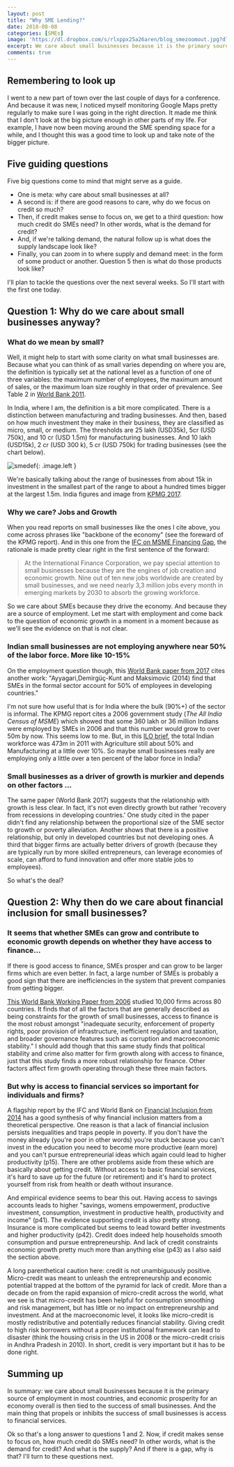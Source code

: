 ```yaml
---
layout: post
title: "Why SME Lending?"
date: 2018-08-08
categories: [SMEs]
image: 'https://dl.dropbox.com/s/rlxppx25a26aren/blog_smezoomout.jpg?dl=0'
excerpt: We care about small businesses because it is the primary source of employment in most countries, and economic prosperity for an economy overall is then tied to the success of small businesses. And the main thing that propels or inhibits the success of small businesses is access to financial services. Credit for the image below to Kinara Capital.
comments: true
---
```


## Remembering to look up
I went to a new part of town over the last couple of days for a conference. And because it was new, I noticed myself monitoring Google Maps pretty regularly to make sure I was going in the right direction. It made me think that I don't look at the big picture enough in other parts of my life. For example, I have now been moving around the SME spending space for a while, and I thought this was a good time to look up and take note of the bigger picture.

## Five guiding questions
Five big questions come to mind that might serve as a guide.
- One is meta: why care about small businesses at all?
- A second is: if there are good reasons to care, why do we focus on credit so much?
- Then, if credit makes sense to focus on, we get to a third question: how much credit do SMEs need? In other words, what is the demand for credit?
- And, if we're talking demand, the natural follow up is what does the supply landscape look like?
- Finally, you can zoom in to where supply and demand meet: in the form of some product or another. Question 5 then is what do those products look like?

I'll plan to tackle the questions over the next several weeks. So I'll start with the first one today.

## Question 1: Why do we care about small businesses anyway?

### What do we mean by small?
 Well, it might help to start with some clarity on what small businesses are. Because what you can think of as small varies depending on where you are, the definition is typically set at the national level as a function of one of three variables: the maximum number of employees, the maximum amount of sales, or the maximum loan size roughly in that order of prevalence. See Table 2 in [World Bank 2011][wb2011].

 In India, where I am, the definition is a bit more complicated. There is a distinction between manufacturing and trading businesses. And then, based on how much investment they make in their business, they are classified as micro, small, or medium. The thresholds are 25 lakh (USD35k), 5cr (USD 750k), and 10 cr (USD 1.5m) for manufacturing businesses. And 10 lakh (USD15k), 2 cr (USD 300 k), 5 cr (USD 750k) for trading businesses (see the chart below).

![smedef](https://dl.dropbox.com/s/o8xil2mn1434mt9/def_SME.png?dl=0){: .image.left }

We're basically talking about the range of businesses from about 15k in investment in the smallest part of the range to about a hundred times bigger at the largest 1.5m. India figures and image from [KPMG 2017][kpmg2017].

 [wb2011]:https://dl.dropbox.com/s/7yg9msaynqot3s5/CGAP-Small-and-Medium-Enterprises-Jan-2011.pdf?dl=0
 [kpmg2017]:https://dl.dropbox.com/s/dex1eswyqf32ya2/Catalysing-MSME-Entrepreneurship-India.pdf?dl=0

### Why we care? Jobs and Growth
When you read reports on small businesses like the ones I cite above, you come across phrases like "backbone of the economy" (see the foreward of the KPMG report). And in this one from the [IFC on MSME Financing Gap][ifc2017], the rationale is made pretty clear right in the first sentence of the forward:

>At the International Finance Corporation, we pay special attention to small businesses because they are the engines of job creation and economic growth. Nine out of ten new jobs worldwide are created by small businesses, and we need nearly 3,3 million jobs every month in emerging markets by 2030 to absorb the growing workforce.

[ifc2017]:https://dl.dropbox.com/s/z92ymqrkenhzn0h/MSMEFinancingGap_IFC2017.pdf?dl=0

So we care about SMEs because they drive the economy. And because they are a source of employment. Let me start with employment and come back to the question of economic growth in a moment in a moment because as we'll see the evidence on that is not clear.

### Indian small businesses are not employing anywhere near 50% of the labor force. More like 10-15%

On the employment question though, this [World Bank paper from 2017][wb2017] cites another work: "Ayyagari,Demirgüç-Kunt and Maksimovic (2014) find that SMEs in the formal sector account for 50% of employees in developing countries."

 I'm not sure how useful that is for India where the bulk (90%+) of the sector is informal. The KPMG report cites a 2006 government study (_The All India Census of MSME_) which showed that some 360 lakh or 36 million Indians were employed by SMEs in 2006 and that this number would grow to over 50m by now. This seems low to me. But, in this [ILO brief][ilo2016], the total Indian workforce was 473m in 2011 with Agriculture still about 50% and Manufacturing at a little over 10%. So maybe small businesses really are employing only a little over a ten percent of the labor force in India?

[wb2017]:https://dl.dropbox.com/s/64h1ja26o1gj8b5/SMEFinance_WorldBank_2017.pdf?dl=0
[ilo2016]:https://dl.dropbox.com/s/t00k2au805s1nhz/ILO_IndiaLaborForce_2016.pdf?dl=0

### Small businesses as a driver of growth is murkier and depends on other factors ...
The same paper (World Bank 2017) suggests that the relationship with growth is less clear. In fact, it's not even directly growth but rather 'recovery from recessions in developing countries.' One study cited in the paper didn't find any relationship between the proportional size of the SME sector to growth or poverty alleviation. Another shows that there is a positive relationship, but only in developed countries but not developing ones. A third that bigger firms are actually better drivers of growth (because they are typically run by more skilled entrepreneurs, can leverage economies of scale, can afford to fund innovation and offer more stable jobs to employees).

So what's the deal?  

## Question 2: Why then do we care about financial inclusion for small businesses?

### It seems that whether SMEs can grow and contribute to economic growth depends on whether they have access to finance...
If there is good access to finance, SMEs prosper and can grow to be larger firms which are even better. In fact, a large number of SMEs is probably a good sign that there are inefficiencies in the system that prevent companies from getting bigger.

[This World Bank Working Paper from 2006][wb2006] studied 10,000 firms across 80 countries. It finds that of all the factors that are generally described as being constraints for the growth of small businesses, access to finance is the most robust amongst "inadequate security, enforcement of property rights, poor provision of infrastructure, inefficient regulation and taxation, and broader governance features such as corruption and macroeconomic stability." I should add though that this same study finds that political stability and crime also matter for firm growth along with access to finance, just that this study finds a more robust relationship for finance. Other factors affect firm growth operating through these three main factors.

[wb2006]:https://dl.dropbox.com/s/ae13in77svnt0cx/FinanceforFirmGrowth_2006_WorldBank_WPS3820.pdf?dl=0


### But why is access to financial services so important for individuals and firms?

A flagship report by the IFC and World Bank on [Financial Inclusion from 2014][ifc2014] has a good synthesis of why financial inclusion matters from a theoretical perspective. One reason is that a lack of financial inclusion persists inequalities and traps people in poverty. If you don't have the money already (you're poor in other words) you're stuck because you can't invest in the education you need to become more productive (earn more) and you can't pursue entrepreneurial ideas which again could lead to higher productivity (p15). There are other problems aside from these which are basically about getting credit. Without access to basic financial services, it's hard to save up for the future (or retirement) and it's hard to protect yourself from risk from health or death without insurance.

And empirical evidence seems to bear this out. Having access to savings accounts leads to higher "savings, womens empowerment, productive investment, consumption, investment in productive health, productivity and income" (p41). The evidence supporting credit is also pretty strong. Insurance is more complicated but seems to lead toward better investments and higher productivity (p42).
Credit does indeed help households smooth consumption and pursue entrepreneurship. And lack of credit constraints economic growth pretty much more than anything else (p43) as I also said the section above.

A long parenthetical caution here: credit is not unambiguously positive. Micro-credit was meant to unleash the entrepreneurship and economic potential trapped at the bottom of the pyramid for lack of credit. More than a decade on from the rapid expansion of micro-credit across the world, what we see is that micro-credit has been helpful for consumption smoothing and risk management, but has little or no impact on entrepreneurship and investment. And at the macroeconomic level, it looks like micro-credit is mostly redistributive and potentially reduces financial stability. Giving credit to high risk borrowers without a proper institutional framework can lead to disaster (think the housing crisis in the US in 2008 or the micro-credit crisis in Andhra Pradesh in 2010). In short, credit is very important but it has to be done right.

[ifc2014]:https://dl.dropbox.com/s/vzai2z60q1ivf0b/GlobalFinDevReport_Inclusion_2014.pdf?dl=0

## Summing up

In summary: we care about small businesses because it is the primary source of employment in most countries, and economic prosperity for an economy overall is then tied to the success of small businesses. And the main thing that propels or inhibits the success of small businesses is access to financial services.

Ok so that's a long answer to questions 1 and 2. Now, if credit makes sense to focus on, how much credit do SMEs need? In other words, what is the demand for credit? And what is the supply? And if there is a gap, why is that? I'll turn to these questions next.

